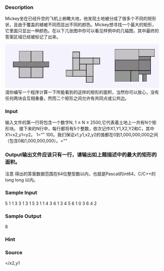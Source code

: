 
### Description
Mickey坐在已经升空的飞机上俯瞰大地，他发现土地被分成了很多个不同的矩形状，且由于覆盖的植被不同而显出不同的颜色。Mickey想寻找一个最大的矩形，它里面只显出一种颜色。在以下几张图中你可以看见样例中的几幅图，其中最终的答案区域已经被标记了出来。
 
![](/images/1245_1.jpg)
请你编写一个程序计算一下所能看到的这样的矩形的面积，当然你可以放心，没有任何两块会互相重叠，然而二个矩形之间允许有共同点或公共边。


### Input
输入文件的第一行将包含一个数字N, 1 ≤ N ≤ 2500,它代表着土地上一共有N个矩形块。
接下来的N行中，每行都将有5个整数，依次记作X1,Y1,X2,Y2和C，其中X1<x2,y1<y2。 1="" 100。我们保证x1,y1,x2,y2的值都在0到1,000,000,000之间（包含0和1,000,000,000）。="" 
### Output输出文件应该只有一行，请输出如上题描述中的最大的矩形的面积。

注意
得出的答案数据范围在64位整型数以内，也就是Pascal的int64，C/C++的long long 以内。


### Sample Input
5 
1 1 3 3 1 
3 1 5 3 1 
1 4 3 6 1 
3 4 5 6 1 
0 3 6 4 2


### Sample Output
8 

### Hint

### Source
</x2,y1